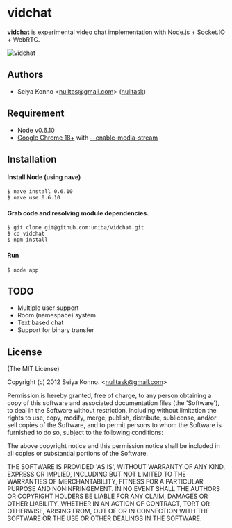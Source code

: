 # vidchat

__vidchat__ is experimental video chat implementation with Node.js + Socket.IO + WebRTC.

![vidchat](http://f.cl.ly/items/2L1P3S2c3F3p2N3l3Y0U/webrtc.png)

## Authors

  - Seiya Konno &lt;nulltas@gmail.com&gt; ([nulltask](https://github.com/nulltask))

## Requirement

* Node v0.6.10
* [Google Chrome 18+](http://tools.google.com/dlpage/chromesxs) with [--enable-media-stream](http://www.webrtc.org/running-the-demos)

## Installation

#### Install Node (using nave)

    $ nave install 0.6.10
    $ nave use 0.6.10

#### Grab code and resolving module dependencies.

    $ git clone git@github.com:uniba/vidchat.git
    $ cd vidchat
    $ npm install

#### Run
    
    $ node app

## TODO

* Multiple user support
* Room (namespace) system
* Text based chat
* Support for binary transfer

## License

(The MIT License)

Copyright (c) 2012 Seiya Konno. &lt;nulltask@gmail.com&gt;

Permission is hereby granted, free of charge, to any person obtaining
a copy of this software and associated documentation files (the
'Software'), to deal in the Software without restriction, including
without limitation the rights to use, copy, modify, merge, publish,
distribute, sublicense, and/or sell copies of the Software, and to
permit persons to whom the Software is furnished to do so, subject to
the following conditions:

The above copyright notice and this permission notice shall be
included in all copies or substantial portions of the Software.

THE SOFTWARE IS PROVIDED 'AS IS', WITHOUT WARRANTY OF ANY KIND,
EXPRESS OR IMPLIED, INCLUDING BUT NOT LIMITED TO THE WARRANTIES OF
MERCHANTABILITY, FITNESS FOR A PARTICULAR PURPOSE AND NONINFRINGEMENT.
IN NO EVENT SHALL THE AUTHORS OR COPYRIGHT HOLDERS BE LIABLE FOR ANY
CLAIM, DAMAGES OR OTHER LIABILITY, WHETHER IN AN ACTION OF CONTRACT,
TORT OR OTHERWISE, ARISING FROM, OUT OF OR IN CONNECTION WITH THE
SOFTWARE OR THE USE OR OTHER DEALINGS IN THE SOFTWARE.